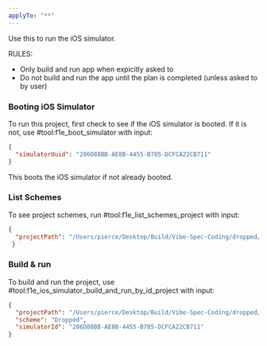 ```yaml
---
applyTo: "**"
---
```


Use this to run the iOS simulator.

RULES:

- Only build and run app when expicitly asked to
- Do not build and run the app until the plan is completed (unless asked to by user)

### Booting iOS Simulator
To run this project, first check to see if the iOS simulator is booted. If it is not, use #tool:f1e_boot_simulator with input:
```json
{
  "simulatorUuid": "286D88BB-AE8B-4455-B785-DCFCA22CB711"
}
```

This boots the iOS simulator if not already booted.

### List Schemes
To see project schemes, run #tool:f1e_list_schemes_project with input:
```json
{
  "projectPath": "/Users/pierce/Desktop/Build/Vibe-Spec-Coding/dropped/Dropped.xcodeproj"
 }
```

### Build & run
To build and run the project, use #tool:f1e_ios_simulator_build_and_run_by_id_project with input:
```json
{
  "projectPath": "/Users/pierce/Desktop/Build/Vibe-Spec-Coding/dropped/Dropped.xcodeproj",
  "scheme": "Dropped",
  "simulatorId": "286D88BB-AE8B-4455-B785-DCFCA22CB711"
}
```

